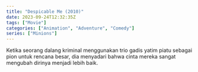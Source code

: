 ```yaml
---
title: "Despicable Me (2010)"
date: 2023-09-24T12:32:35Z
tags: ["Movie"]
categories: ["Animation", "Adventure", "Comedy"]
series: ["Minions"]
---
```


Ketika seorang dalang kriminal menggunakan trio gadis yatim piatu sebagai pion untuk rencana besar, dia menyadari bahwa cinta mereka sangat mengubah dirinya menjadi lebih baik.

  <mux-player stream-type="on-demand"
  src="https://kp3d-my.sharepoint.com/personal/ryoo_kp3d_onmicrosoft_com/_layouts/15/download.aspx?share=Ed7brhwBXZZHuFtH2EMwqfABUXoMddnG6FrFHt8bSy6x6g" metadata-video-title="Despicable Me (2010)" prefer-playback="mse" controls>
  </mux-player>
  
  
  <script src="https://cdn.jsdelivr.net/npm/@mux/mux-player"></script>
  
   <script id="xmUXPeTGrc9NAs8swMAZufWLcMjSsgyhLaXV6KteGSw" type="application/ld+json">
 {
  "@context": "https://schema.org/",
  "@type": "VideoObject",
  "name": "Despicable Me",
  "contentUrl": "https://stream.mux.com/xmUXPeTGrc9NAs8swMAZufWLcMjSsgyhLaXV6KteGSw.m3u8",
  "thumbnailUrl": "https://www.themoviedb.org/t/p/original/xc9RAIOFUpLQq0lclodiBJneGTN.jpg?width=314&fit_mode=preserve&time=25",
  "uploadDate": "2023-09-24T12:32:35Z",
}

</script>
